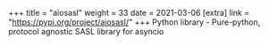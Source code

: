 +++
title = "aiosasl"
weight = 33
date = 2021-03-06
[extra]
link = "https://pypi.org/project/aiosasl/"
+++
Python library - Pure-python, protocol agnostic SASL library for asyncio

